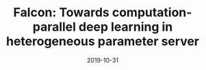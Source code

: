 ---
title: "Falcon: Towards computation-parallel deep learning in heterogeneous parameter server"
authors:
- Qihua Zhou
- Kun Wang
- Song Guo
- Xiaodong Lu
- Li Li
- Minyi Guo
- Yanfei Sun
date: "2019-10-31"
doi: "10.1109/ICDCS.2019.00028"


# Publication type.
# Legend: 0 = Uncategorized; 1 = Conference paper; 2 = Journal article;
# 3 = Preprint / Working Paper; 4 = Report; 5 = Book; 6 = Book section;
# 7 = Thesis; 8 = Patent
publication_types: ["1"]

# Publication name and optional abbreviated publication name.
publication: In *International Conference on Distributed Computing Systems*
publication_short: In *ICDCS (CCF-B)*

# links:
# - name: Custom Link
#   url: http://example.org
url_pdf: https://ieeexplore.ieee.org/abstract/document/8885211
# url_code: '#'
# url_dataset: '#'
# url_poster: '#'
# url_project: ''
# url_slides: ''
# url_video: '#'

# Featured image
# To use, add an image named `featured.jpg/png` to your page's folder. 
# image:
#   caption: 'Image credit: [**Unsplash**](https://unsplash.com/photos/pLCdAaMFLTE)'
#   focal_point: ""
#   preview_only: false

# Associated Projects (optional).
#   Associate this publication with one or more of your projects.
#   Simply enter your project's folder or file name without extension.
#   E.g. `internal-project` references `content/project/internal-project/index.md`.
#   Otherwise, set `projects: []`.
projects: []
---